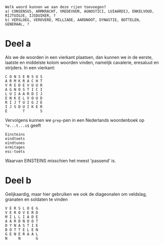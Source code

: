 ```
Welk woord kunnen we aan deze rijen toevoegen?
a) CONSENSUS, ARMKRACHT, VREDEVUUR, AGNOSTICI, LUIAARDIJ, ENKELVOUD, RIJTUIGJE, IJSDUIKER, ? 
b) VERSLOEG, VEROVERD, MILLIADE, AARDNOOT, DYNASTIE, BOTTELEN, GENERAAL, ?
```
# Deel a

Als we de woorden in een vierkant plaatsen, dan kunnen we in de eerste, laatste en middelste kolom woorden vinden, namelijk cavalerie, eresaluut en strijders.
In een vierkant:
```
C O N S E N S U S
A R M K R A C H T
V R E D E V U U R
A G N O S T I C I
L U I A A R D I J
E N K E L V O U D
R I J T U I G J E
I J S D U I K E R
E       T       S
```
Vervolgens kunnen we `grep`-pen in een Nederlands woordenboek op `^e...t...s$` geeft

```
Einsteins
eindtoets
eindtunes
ermitages
esc-toets
```

Waarvan EINSTEINS misschien het meest 'passend' is. 

# Deel b

Gelijkaardig, maar hier gebruiken we ook de diageonalen om veldslag, granaten en soldaten te vinden

```
V E R S L O E G
V E R O V E R D
M I L L I A D E
A A R D N O O T
D Y N A S T I E
B O T T E L E N
G E N E R A A L
N     N       G
```



